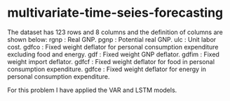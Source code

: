 # multivariate-time-seies-forecasting
The dataset has 123 rows and 8 columns and the definition of columns are shown below:
rgnp : Real GNP.
pgnp : Potential real GNP.
ulc : Unit labor cost.
gdfco : Fixed weight deflator for personal consumption expenditure excluding food and energy.
gdf : Fixed weight GNP deflator.
gdfim : Fixed weight import deflator.
gdfcf : Fixed weight deflator for food in personal consumption expenditure.
gdfce : Fixed weight deflator for energy in personal consumption expenditure.

For this problem I have applied the VAR and LSTM models.

